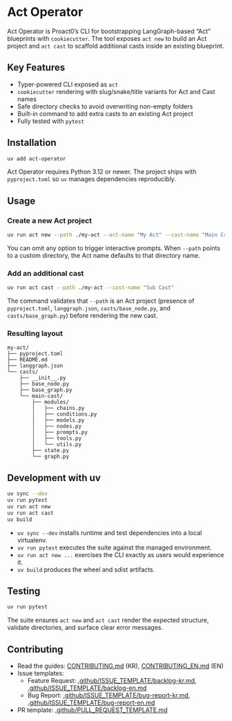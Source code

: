 # Act Operator

Act Operator is Proact0’s CLI for bootstrapping LangGraph-based “Act” blueprints with `cookiecutter`. The tool exposes `act new` to build an Act project and `act cast` to scaffold additional casts inside an existing blueprint.

## Key Features

- Typer-powered CLI exposed as `act`
- `cookiecutter` rendering with slug/snake/title variants for Act and Cast names
- Safe directory checks to avoid overwriting non-empty folders
- Built-in command to add extra casts to an existing Act project
- Fully tested with `pytest`

## Installation

```bash
uv add act-operator
```

Act Operator requires Python 3.12 or newer. The project ships with `pyproject.toml` so `uv` manages dependencies reproducibly.

## Usage

### Create a new Act project

```bash
uv run act new --path ./my-act --act-name "My Act" --cast-name "Main Cast"
```

You can omit any option to trigger interactive prompts. When `--path` points to a custom directory, the Act name defaults to that directory name.

### Add an additional cast

```bash
uv run act cast --path ./my-act --cast-name "Sub Cast"
```

The command validates that `--path` is an Act project (presence of `pyproject.toml`, `langgraph.json`, `casts/base_node.py`, and `casts/base_graph.py`) before rendering the new cast.

### Resulting layout

```
my-act/
├── pyproject.toml
├── README.md
├── langgraph.json
└── casts/
    ├── __init__.py
    ├── base_node.py
    ├── base_graph.py
    └── main-cast/
        ├── modules/
        │   ├── chains.py
        │   ├── conditions.py
        │   ├── models.py
        │   ├── nodes.py
        │   ├── prompts.py
        │   ├── tools.py
        │   └── utils.py
        ├── state.py
        └── graph.py
```

## Development with uv

```bash
uv sync --dev
uv run pytest
uv run act new
uv run act cast
uv build
```

- `uv sync --dev` installs runtime and test dependencies into a local virtualenv.
- `uv run pytest` executes the suite against the managed environment.
- `uv run act new ...` exercises the CLI exactly as users would experience it.
- `uv build` produces the wheel and sdist artifacts.

## Testing

```bash
uv run pytest
```

The suite ensures `act new` and `act cast` render the expected structure, validate directories, and surface clear error messages.

## Contributing

- Read the guides: [CONTRIBUTING.md](CONTRIBUTING.md) (KR), [CONTRIBUTING_EN.md](CONTRIBUTING_EN.md) (EN)
- Issue templates:
  - Feature Request: [.github/ISSUE_TEMPLATE/backlog-kr.md](.github/ISSUE_TEMPLATE/backlog-kr.md), [.github/ISSUE_TEMPLATE/backlog-en.md](.github/ISSUE_TEMPLATE/backlog-en.md)
  - Bug Report: [.github/ISSUE_TEMPLATE/bug-report-kr.md](.github/ISSUE_TEMPLATE/bug-report-kr.md), [.github/ISSUE_TEMPLATE/bug-report-en.md](.github/ISSUE_TEMPLATE/bug-report-en.md)
- PR template: [.github/PULL_REQUEST_TEMPLATE.md](.github/PULL_REQUEST_TEMPLATE.md)
